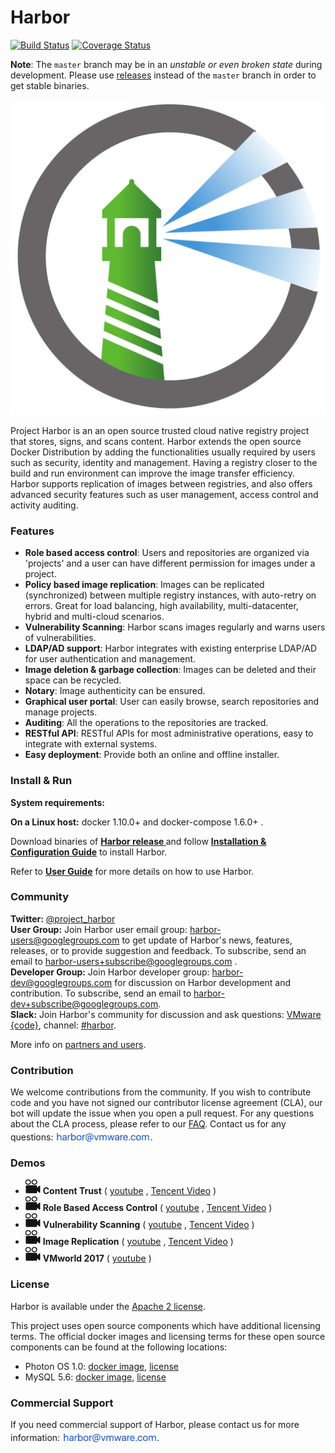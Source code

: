 # Harbor

[![Build Status](https://travis-ci.org/vmware/harbor.svg?branch=master)](https://travis-ci.org/vmware/harbor)
[![Coverage Status](https://coveralls.io/repos/github/vmware/harbor/badge.svg?branch=master)](https://coveralls.io/github/vmware/harbor?branch=master)

**Note**: The `master` branch may be in an *unstable or even broken state* during development.
Please use [releases](https://github.com/vmware/harbor/releases) instead of the `master` branch in order to get stable binaries.

<img alt="Harbor" src="docs/img/harbor_logo.png">

Project Harbor is an an open source trusted cloud native registry project that stores, signs, and scans content. Harbor extends the open source Docker Distribution by adding the functionalities usually required by users such as security, identity and management. Having a registry closer to the build and run environment can improve the image transfer efficiency. Harbor supports replication of images between registries, and also offers advanced security features such as user management, access control and activity auditing.

### Features
* **Role based access control**: Users and repositories are organized via 'projects' and a user can have different permission for images under a project.
* **Policy based image replication**: Images can be replicated (synchronized) between multiple registry instances, with auto-retry on errors. Great for load balancing, high availability, multi-datacenter, hybrid and multi-cloud scenarios.
* **Vulnerability Scanning**: Harbor scans images regularly and warns users of vulnerabilities.
* **LDAP/AD support**: Harbor integrates with existing enterprise LDAP/AD for user authentication and management.
* **Image deletion & garbage collection**: Images can be deleted and their space can be recycled.
* **Notary**: Image authenticity can be ensured.
* **Graphical user portal**: User can easily browse, search repositories and manage projects.
* **Auditing**: All the operations to the repositories are tracked.
* **RESTful API**: RESTful APIs for most administrative operations, easy to integrate with external systems.
* **Easy deployment**: Provide both an online and offline installer.

### Install & Run

**System requirements:**

**On a Linux host:** docker 1.10.0+ and docker-compose 1.6.0+ .

Download binaries of **[Harbor release ](https://github.com/vmware/harbor/releases)** and follow **[Installation & Configuration Guide](docs/installation_guide.md)** to install Harbor.

Refer to **[User Guide](docs/user_guide.md)** for more details on how to use Harbor.

### Community
**Twitter:** [@project_harbor](https://twitter.com/project_harbor)  
**User Group:** Join Harbor user email group: [harbor-users@googlegroups.com](https://groups.google.com/forum/#!forum/harbor-users) to get update of Harbor's news, features, releases, or to provide suggestion and feedback. To subscribe, send an email to [harbor-users+subscribe@googlegroups.com](mailto:harbor-users+subscribe@googlegroups.com) .  
**Developer Group:** Join Harbor developer group: [harbor-dev@googlegroups.com](https://groups.google.com/forum/#!forum/harbor-dev) for discussion on Harbor development and contribution. To subscribe, send an email to [harbor-dev+subscribe@googlegroups.com](mailto:harbor-dev+subscribe@googlegroups.com).  
**Slack:** Join Harbor's community for discussion and ask questions: [VMware {code}](https://code.vmware.com/join/), channel: [#harbor](https://vmwarecode.slack.com/messages/harbor).

More info on [partners and users](partners.md).

### Contribution
We welcome contributions from the community. If you wish to contribute code and you have not signed our contributor license agreement (CLA), our bot will update the issue when you open a pull request. For any questions about the CLA process, please refer to our [FAQ](https://cla.vmware.com/faq). Contact us for any questions: <img alt="email" src="docs/img/harbor_email.png" style="position:relative; top:4px;" height="18"/>.

### Demos
* ![play](docs/img/video.png) **Content Trust** ( [youtube](https://www.youtube.com/watch?v=pPklSTJZY2E) , [Tencent Video](https://v.qq.com/x/page/n0553fzzrnf.html) )
* ![play](docs/img/video.png) **Role Based Access Control** ( [youtube](https://www.youtube.com/watch?v=2ZIu9XTvsC0) , [Tencent Video](https://v.qq.com/x/page/l0553yw19ek.html) )
* ![play](docs/img/video.png) **Vulnerability Scanning** ( [youtube](https://www.youtube.com/watch?v=K4tJ6B2cGR4) , [Tencent Video](https://v.qq.com/x/page/s0553k9692d.html) )
* ![play](docs/img/video.png) **Image Replication** ( [youtube](https://www.youtube.com/watch?v=1NPlzrm5ozE) , [Tencent Video](https://v.qq.com/x/page/a0553wc7fs9.html) )
* ![play](docs/img/video.png) **VMworld 2017** ( [youtube](https://www.youtube.com/watch?v=tI5xMe24fJ4) )

### License
Harbor is available under the [Apache 2 license](LICENSE).

This project uses open source components which have additional licensing terms.  The official docker images and licensing terms for these open source components can be found at the following locations:

* Photon OS 1.0: [docker image](https://hub.docker.com/_/photon/), [license](https://github.com/vmware/photon/blob/master/COPYING)
* MySQL 5.6: [docker image](https://hub.docker.com/_/mysql/), [license](https://github.com/docker-library/mysql/blob/master/LICENSE)

### Commercial Support
If you need commercial support of Harbor, please contact us for more information: <img alt="email" src="docs/img/harbor_email.png" style="position:relative; top:4px;" height="18"/>.

